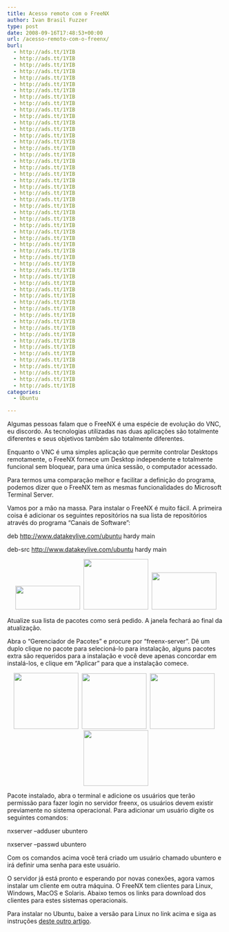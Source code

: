 ```yaml
---
title: Acesso remoto com o FreeNX
author: Ivan Brasil Fuzzer
type: post
date: 2008-09-16T17:48:53+00:00
url: /acesso-remoto-com-o-freenx/
burl:
  - http://ads.tt/1YIB
  - http://ads.tt/1YIB
  - http://ads.tt/1YIB
  - http://ads.tt/1YIB
  - http://ads.tt/1YIB
  - http://ads.tt/1YIB
  - http://ads.tt/1YIB
  - http://ads.tt/1YIB
  - http://ads.tt/1YIB
  - http://ads.tt/1YIB
  - http://ads.tt/1YIB
  - http://ads.tt/1YIB
  - http://ads.tt/1YIB
  - http://ads.tt/1YIB
  - http://ads.tt/1YIB
  - http://ads.tt/1YIB
  - http://ads.tt/1YIB
  - http://ads.tt/1YIB
  - http://ads.tt/1YIB
  - http://ads.tt/1YIB
  - http://ads.tt/1YIB
  - http://ads.tt/1YIB
  - http://ads.tt/1YIB
  - http://ads.tt/1YIB
  - http://ads.tt/1YIB
  - http://ads.tt/1YIB
  - http://ads.tt/1YIB
  - http://ads.tt/1YIB
  - http://ads.tt/1YIB
  - http://ads.tt/1YIB
  - http://ads.tt/1YIB
  - http://ads.tt/1YIB
  - http://ads.tt/1YIB
  - http://ads.tt/1YIB
  - http://ads.tt/1YIB
  - http://ads.tt/1YIB
  - http://ads.tt/1YIB
  - http://ads.tt/1YIB
  - http://ads.tt/1YIB
  - http://ads.tt/1YIB
  - http://ads.tt/1YIB
  - http://ads.tt/1YIB
  - http://ads.tt/1YIB
  - http://ads.tt/1YIB
  - http://ads.tt/1YIB
  - http://ads.tt/1YIB
  - http://ads.tt/1YIB
  - http://ads.tt/1YIB
  - http://ads.tt/1YIB
  - http://ads.tt/1YIB
  - http://ads.tt/1YIB
  - http://ads.tt/1YIB
  - http://ads.tt/1YIB
categories:
  - Ubuntu

---
```

Algumas pessoas falam que o FreeNX é uma espécie de evolução do VNC, eu discordo. As tecnologias utilizadas nas duas aplicações são totalmente diferentes e seus objetivos também são totalmente diferentes.

Enquanto o VNC é uma simples aplicação que permite controlar Desktops remotamente, o FreeNX fornece um Desktop independente e totalmente funcional sem bloquear, para uma única sessão, o computador acessado.

Para termos uma comparação melhor e facilitar a definição do programa, podemos dizer que o FreeNX tem as mesmas funcionalidades do Microsoft Terminal Server.

Vamos por a mão na massa. Para instalar o FreeNX é muito fácil. A primeira coisa é adicionar os seguintes repositórios na sua lista de repositórios através do programa &#8220;Canais de Software&#8221;:

deb http://www.datakeylive.com/ubuntu hardy main
  
deb-src http://www.datakeylive.com/ubuntu hardy main 

<center>
  <a href="http://www.ubuntero.com.br/wp-content/uploads/2008/09/captura_da_tela.png"><img src="http://www.ubuntero.com.br/wp-content/uploads/2008/09/captura_da_tela-150x55.png" alt="" title="Canais de software" width="150" height="55" class="aligncenter size-thumbnail wp-image-561" /></a>&nbsp;&nbsp;<a href="http://www.ubuntero.com.br/wp-content/uploads/2008/09/captura_da_tela-canais-de-software.png"><img src="http://www.ubuntero.com.br/wp-content/uploads/2008/09/captura_da_tela-canais-de-software-150x117.png" alt="" title="captura_da_tela-canais-de-software" width="150" height="117" class="alignnone size-thumbnail wp-image-564" /></a>&nbsp;&nbsp;<a href="http://www.ubuntero.com.br/wp-content/uploads/2008/09/captura_da_tela-software-properties-gtk-1.png"><img src="http://www.ubuntero.com.br/wp-content/uploads/2008/09/captura_da_tela-software-properties-gtk-1-150x86.png" alt="" title="captura_da_tela-software-properties-gtk-1" width="150" height="86" class="alignnone size-thumbnail wp-image-565" /></a>
</center>

Atualize sua lista de pacotes como será pedido. A janela fechará ao final da atualização.

Abra o &#8220;Gerenciador de Pacotes&#8221; e procure por &#8220;freenx-server&#8221;. Dê um duplo clique no pacote para selecioná-lo para instalação, alguns pacotes extra são requeridos para a instalação e você deve apenas concordar em instalá-los, e clique em &#8220;Aplicar&#8221; para que a instalação comece.

<center>
  <a href="http://www.ubuntero.com.br/wp-content/uploads/2008/09/captura_da_tela-2.png"><img src="http://www.ubuntero.com.br/wp-content/uploads/2008/09/captura_da_tela-2-150x130.png" alt="" title="captura_da_tela-2" width="150" height="130" class="alignnone size-thumbnail wp-image-566" /></a>&nbsp;&nbsp;<a href="http://www.ubuntero.com.br/wp-content/uploads/2008/09/captura_da_tela-gerenciador-de-pacotes-synaptic.png"><img src="http://www.ubuntero.com.br/wp-content/uploads/2008/09/captura_da_tela-gerenciador-de-pacotes-synaptic-150x129.png" alt="" title="captura_da_tela-gerenciador-de-pacotes-synaptic" width="150" height="129" class="alignnone size-thumbnail wp-image-567" /></a>&nbsp;&nbsp;<a href="http://www.ubuntero.com.br/wp-content/uploads/2008/09/captura_da_tela-3.png"><img src="http://www.ubuntero.com.br/wp-content/uploads/2008/09/captura_da_tela-3-150x129.png" alt="" title="captura_da_tela-3" width="150" height="129" class="alignnone size-thumbnail wp-image-568" /></a>&nbsp;&nbsp;<a href="http://www.ubuntero.com.br/wp-content/uploads/2008/09/captura_da_tela-4.png"><img src="http://www.ubuntero.com.br/wp-content/uploads/2008/09/captura_da_tela-4-150x129.png" alt="" title="captura_da_tela-4" width="150" height="129" class="alignnone size-thumbnail wp-image-569" /></a>
</center>

Pacote instalado, abra o terminal e adicione os usuários que terão permissão para fazer login no servidor freenx, os usuários devem existir previamente no sistema operacional. Para adicionar um usuário digite os seguintes comandos:

nxserver &#8211;adduser ubuntero
  
nxserver &#8211;passwd ubuntero 

Com os comandos acima você terá criado um usuário chamado ubuntero e irá definir uma senha para este usuário.

O servidor já está pronto e esperando por novas conexões, agora vamos instalar um cliente em outra máquina. O FreeNX tem clientes para Linux, Windows, MacOS e Solaris. Abaixo temos os links para download dos clientes para estes sistemas operacionais.

<!--download id="21"-->

<!--download id="20"-->

<!--download id="22"-->

<!--download id="23"-->

Para instalar no Ubuntu, baixe a versão para Linux no link acima e siga as instruções [deste outro artigo][1].

 [1]: http://www.ubuntero.com.br/?p=318